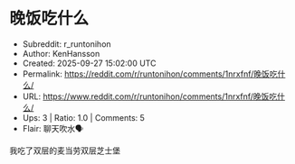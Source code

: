 # 晚饭吃什么

- Subreddit: r_runtonihon
- Author: KenHansson
- Created: 2025-09-27 15:02:00 UTC
- Permalink: https://reddit.com/r/runtonihon/comments/1nrxfnf/晚饭吃什么/
- URL: https://www.reddit.com/r/runtonihon/comments/1nrxfnf/晚饭吃什么/
- Ups: 3 | Ratio: 1.0 | Comments: 5
- Flair: 聊天吹水🗣️


我吃了双层的麦当劳双层芝士堡

